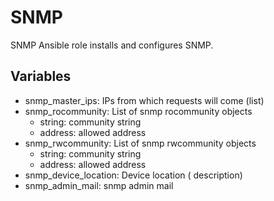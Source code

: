 # SNMP
SNMP Ansible role installs and configures SNMP.

## Variables
- snmp_master_ips: IPs from which requests will come (list)
- snmp_rocommunity: List of snmp rocommunity objects
  - string: community string
  - address: allowed address
- snmp_rwcommunity: List of snmp rwcommunity objects
  - string: community string
  - address: allowed address
- snmp_device_location: Device location ( description)
- snmp_admin_mail: snmp admin mail
